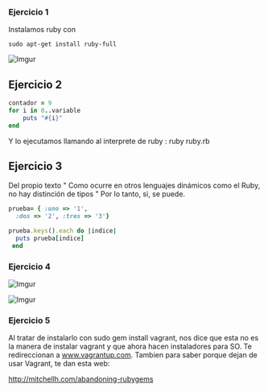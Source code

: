 ### Ejercicio 1

Instalamos ruby con 

` sudo apt-get install ruby-full `

![Imgur](http://i.imgur.com/tSzmccY.png)

## Ejercicio 2

```ruby
contador = 9
for i in 0..variable
    puts "#{i}"
end

```
Y lo ejecutamos llamando al interprete de ruby : ruby ruby.rb

## Ejercicio 3

Del propio texto " Como ocurre en otros lenguajes dinámicos como el Ruby, no hay distinción de tipos "
Por lo tanto, si, se puede.

```ruby
prueba= { :uno => '1', 
  :dos => '2', :tres => '3'}

prueba.keys().each do |indice|
  puts prueba[indice]
 end
```
### Ejercicio 4

![Imgur](http://i.imgur.com/TTTvlTs.png)

![Imgur](http://i.imgur.com/De94s9I.png)

### Ejercicio 5

Al tratar de instalarlo con sudo gem install vagrant, nos dice que esta no es la manera de instalar vagrant y que ahora hacen instaladores para SO. Te redireccionan a www.vagrantup.com.
Tambien para saber porque dejan de usar Vagrant, te dan esta web:

http://mitchellh.com/abandoning-rubygems

